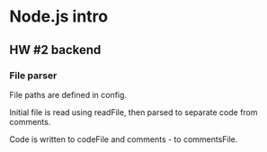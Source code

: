 # Node.js intro

## HW #2 backend

### File parser
File paths are defined in config. 

Initial file is read using readFile, then parsed to separate code from comments.

Code is written to codeFile and comments - to commentsFile.